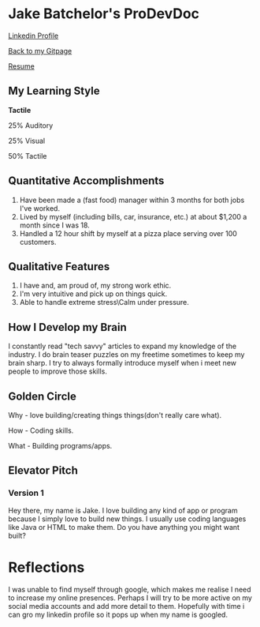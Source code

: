 # Jake Batchelor's ProDevDoc

[Linkedin Profile](https://www.linkedin.com/in/jake-batchelor-279b60123/)

[Back to my Gitpage](README.md)

[Resume](JakeBatResume.pdf)

## My Learning Style

**Tactile**

25% Auditory

25% Visual

50% Tactile

## Quantitative Accomplishments

1. Have been made a (fast food) manager within 3 months for both jobs I've worked.
2. Lived by myself (including bills, car, insurance, etc.) at about $1,200 a month since I was 18.
3. Handled a 12 hour shift by myself at a pizza place serving over 100 customers. 

## Qualitative Features

1. I have and, am proud of, my strong work ethic.
2. I'm very intuitive and pick up on things quick.
3. Able to handle extreme stress\Calm under pressure.

## How I Develop my Brain

I constantly read "tech savvy" articles to expand my knowledge of the industry.
I do brain teaser puzzles on my freetime sometimes to keep my brain sharp.
I try to always formally introduce myself when i meet new people to improve those skills.

## Golden Circle

Why - love building/creating things things(don't really care what).

How - Coding skills.

What - Building programs/apps.

## Elevator Pitch

### Version 1
Hey there, my name is Jake. I love building any kind of app or program
because I simply love to build new things. I usually use coding languages like Java or HTML to make them.
Do you have anything you might want built?

# Reflections

I was unable to find myself through google, which makes me realise I need to
increase my online presences. Perhaps I will try to be more active on my social 
media accounts and add more detail to them. Hopefully with time i can gro my linkedin 
profile so it pops up when my name is googled.